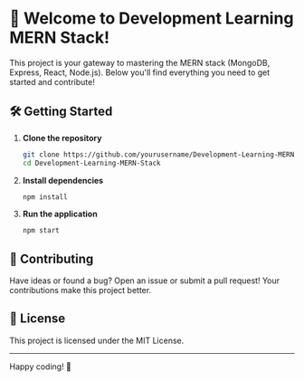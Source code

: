 # 🚀 Welcome to Development Learning MERN Stack!

This project is your gateway to mastering the MERN stack (MongoDB, Express, React, Node.js). Below you'll find everything you need to get started and contribute!

## 🛠️ Getting Started

1. **Clone the repository**
    ```bash
    git clone https://github.com/yourusername/Development-Learning-MERN-Stack.git
    cd Development-Learning-MERN-Stack
    ```

2. **Install dependencies**
    ```bash
    npm install
    ```

3. **Run the application**
    ```bash
    npm start
    ```

## 🤝 Contributing

Have ideas or found a bug? Open an issue or submit a pull request! Your contributions make this project better.

## 📄 License

This project is licensed under the MIT License.

---

Happy coding! 🎉
